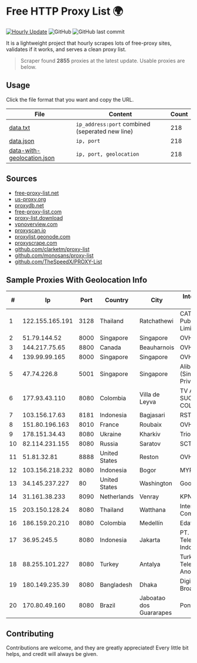 
# Free HTTP Proxy List 🌍

[![Hourly Update](https://github.com/mertguvencli/http-proxy-list/actions/workflows/main.yml/badge.svg?branch=main)](https://github.com/mertguvencli/http-proxy-list/actions/workflows/main.yml)
![GitHub](https://img.shields.io/github/license/mertguvencli/http-proxy-list)
![GitHub last commit](https://img.shields.io/github/last-commit/mertguvencli/http-proxy-list)

It is a lightweight project that hourly scrapes lots of free-proxy sites, validates if it works, and serves a clean proxy list.


> Scraper found **2855** proxies at the latest update. Usable proxies are below.

## Usage

Click the file format that you want and copy the URL.


|File|Content|Count|
|----|-------|-----|
|[data.txt](https://raw.githubusercontent.com/mertguvencli/http-proxy-list/main/proxy-list/data.txt)|`ip_address:port` combined (seperated new line)|218|
|[data.json](https://raw.githubusercontent.com/mertguvencli/http-proxy-list/main/proxy-list/data.json)|`ip, port`|218|
|[data-with-geolocation.json](https://raw.githubusercontent.com/mertguvencli/http-proxy-list/main/proxy-list/data-with-geolocation.json)|`ip, port, geolocation`|218|

## Sources

* [free-proxy-list.net](https://free-proxy-list.net)
* [us-proxy.org](https://www.us-proxy.org)
* [proxydb.net](http://proxydb.net)
* [free-proxy-list.com](https://free-proxy-list.com/?page=&port=&type%5B%5D=http&type%5B%5D=https&up_time=0&search=Search)
* [proxy-list.download](https://www.proxy-list.download/HTTP)
* [vpnoverview.com](https://vpnoverview.com/privacy/anonymous-browsing/free-proxy-servers)
* [proxyscan.io](https://www.proxyscan.io)
* [proxylist.geonode.com](https://proxylist.geonode.com/api/proxy-list?limit=300&page=1&sort_by=lastChecked&sort_type=desc&protocols=http,https)
* [proxyscrape.com](https://api.proxyscrape.com/v2/?request=displayproxies&protocol=http&timeout=10000&country=all&ssl=all&anonymity=all)
* [github.com/clarketm/proxy-list](https://raw.githubusercontent.com/clarketm/proxy-list/master/proxy-list-raw.txt)
* [github.com/monosans/proxy-list](https://raw.githubusercontent.com/monosans/proxy-list/main/proxies/http.txt)
* [github.com/TheSpeedX/PROXY-List](https://raw.githubusercontent.com/TheSpeedX/PROXY-List/master/http.txt)


## Sample Proxies With Geolocation Info

|#|Ip|Port|Country|City|Internet Service Provider|
|-|--|----|-------|----|-------------------------|
|1|122.155.165.191|3128|Thailand|Ratchathewi|CAT Telecom Public Company Limited|
|2|51.79.144.52|8000|Singapore|Singapore|OVH SAS|
|3|144.217.75.65|8800|Canada|Beauharnois|OVH SAS|
|4|139.99.99.165|8000|Singapore|Singapore|OVH SAS|
|5|47.74.226.8|5001|Singapore|Singapore|Alibaba Cloud (Singapore) Private Limited|
|6|177.93.43.110|8080|Colombia|Villa de Leyva|TV AZTECA SUCURSAL COLOMBIA|
|7|103.156.17.63|8181|Indonesia|Bagjasari|RSTNET|
|8|151.80.196.163|8010|France|Roubaix|OVH SAS|
|9|178.151.34.43|8080|Ukraine|Kharkiv|Triolan|
|10|82.114.231.155|8080|Russia|Saratov|SCTS|
|11|51.81.32.81|8888|United States|Reston|OVH SAS|
|12|103.156.218.232|8080|Indonesia|Bogor|MYREPUBLIC|
|13|34.145.237.227|80|United States|Washington|Google LLC|
|14|31.161.38.233|8090|Netherlands|Venray|KPN B.V|
|15|203.150.128.24|8080|Thailand|Watthana|Internet Thailand Company Ltd|
|16|186.159.20.210|8080|Colombia|Medellín|Edatel S.a. E.S.P|
|17|36.95.245.5|8080|Indonesia|Jakarta|PT. Telekomunikasi Indonesia|
|18|88.255.101.227|8080|Turkey|Antalya|Turk Telekomunikasyon Anonim Sirketi|
|19|180.149.235.39|8080|Bangladesh|Dhaka|Digi Jadoo Broadband Ltd|
|20|170.80.49.160|8080|Brazil|Jaboatao dos Guararapes|Ponte Digital|



## Contributing

Contributions are welcome, and they are greatly appreciated! Every
little bit helps, and credit will always be given.

